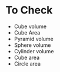 # To Check

 - Cube volume
 - Cube Area
 - Pyramid volume
 - Sphere volume
 - Cylinder volume
 - Cube area
 - Circle area